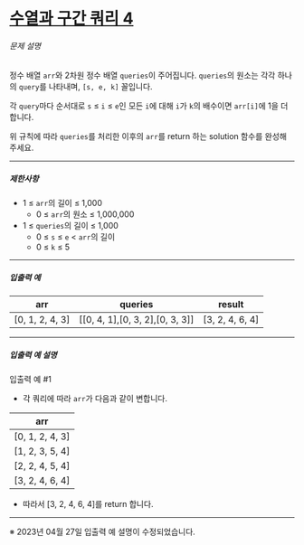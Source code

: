 # [수열과 구간 쿼리 4](https://school.programmers.co.kr/learn/courses/30/lessons/181922)


###### 문제 설명


정수 배열 `arr`와 2차원 정수 배열 `queries`이 주어집니다. `queries`의 원소는 각각 하나의 `query`를 나타내며, `[s, e, k]` 꼴입니다.


각 `query`마다 순서대로 `s` ≤ `i` ≤ `e`인 모든 `i`에 대해 `i`가 `k`의 배수이면 `arr[i]`에 1을 더합니다.


위 규칙에 따라 `queries`를 처리한 이후의 `arr`를 return 하는 solution 함수를 완성해 주세요.




---


##### 제한사항


* 1 ≤ `arr`의 길이 ≤ 1,000
	+ 0 ≤ `arr`의 원소 ≤ 1,000,000
* 1 ≤ `queries`의 길이 ≤ 1,000
	+ 0 ≤ `s` ≤ `e` \< `arr`의 길이
	+ 0 ≤ `k` ≤ 5




---


##### 입출력 예




| arr | queries | result |
| --- | --- | --- |
| \[0, 1, 2, 4, 3] | \[\[0, 4, 1],\[0, 3, 2],\[0, 3, 3]] | \[3, 2, 4, 6, 4] |




---


##### 입출력 예 설명


입출력 예 \#1


* 각 쿼리에 따라 `arr`가 다음과 같이 변합니다.




| arr |
| --- |
| \[0, 1, 2, 4, 3] |
| \[1, 2, 3, 5, 4] |
| \[2, 2, 4, 5, 4] |
| \[3, 2, 4, 6, 4] |


* 따라서 \[3, 2, 4, 6, 4]를 return 합니다.




---


※ 2023년 04월 27일 입출력 예 설명이 수정되었습니다.



